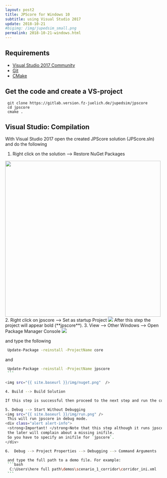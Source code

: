 ```yaml
---
layout: post2
title: JPScore for Windows 10
subtitle: using Visual Studio 2017
update: 2018-10-21
#bigimg: /img/jupedsim_small.png
permalink: 2018-10-21-windows.html
---
```


## Requirements

- [Visual Studio 2017 Community](https://visualstudio.microsoft.com/downloads/)
- [Git](https://git-scm.com/downloads)
- [CMake](https://cmake.org/download/)

## Get the code and create a VS-project

```shell
 git clone https://gitlab.version.fz-juelich.de/jupedsim/jpscore
 cd jpscore
 cmake .
```

## Visual Studio: Compilation

With Visual Studio 2017 open the created JPScore solution (JPScore.sln)
and do the following

1. Right click on the solution --> Restore NuGet Packages
  <img src="{{ site.baseurl }}/img/restore.png" width="500" height="500" />
2. Right click on jpscore --> Set as startup Project
  <img src="{{ site.baseurl }}/img/startproject.png" />
  After this step the project will appear bold  (**jpscore**).
3. View --> Other Windows --> Open Package Manager Console
   <img src="{{ site.baseurl }}/img/manager.png"  />

   and type the following

   ```bash
    Update-Package -reinstall -ProjectName core
   ```

   and

   ```bash
    Update-Package -reinstall -ProjectName jpscore
    ```

   <img src="{{ site.baseurl }}/img/nuget.png"  />

4. Build --> Build Solution

   If this step is successful then proceed to the next step and run the code

5. Debug --> Start Without Debugging
   <img src="{{ site.baseurl }}/img/run.png" />
    This will run jpscore in debug mode.
   <div class="alert alert-info">
    <strong>Important! </strong>Note that this step although it runs jpscore,
    the later will complain about a missing inifile.
    So you have to specify an inifile for `jpscore`.
   </div>

6.  Debug --> Project Properties --> Debugging --> Command Arguments

    and type the full path to a demo file. For example:
    ```bash
     C:\Users\here full path\demos\scenario_1_corridor\corridor_ini.xml
    ```
